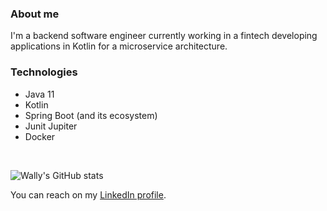 ### About me

I'm a backend software engineer currently working in a fintech developing applications in Kotlin for a microservice architecture.

### Technologies

- Java 11
- Kotlin
- Spring Boot (and its ecosystem)
- Junit Jupiter
- Docker

<br>

![Wally's GitHub stats](https://github-readme-stats.vercel.app/api?username=wallysoncarvalho&theme=vue-dark&show_icons=true)


You can reach on my [LinkedIn profile](https://www.linkedin.com/in/wallyson-cs).
